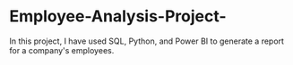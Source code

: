 # Employee-Analysis-Project-
In this project, I have used SQL, Python, and Power BI to generate a report for a company's employees.
